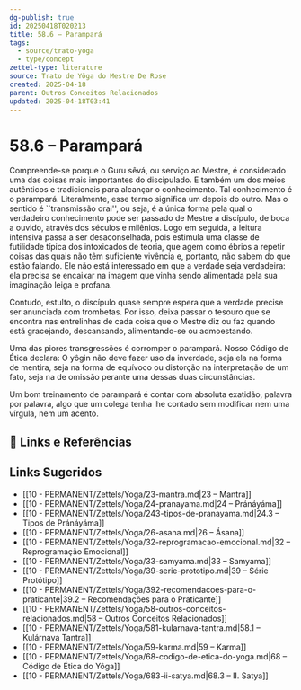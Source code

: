 ```yaml
---
dg-publish: true
id: 20250418T020213
title: 58.6 – Parampará
tags:
  - source/trato-yoga
  - type/concept
zettel-type: literature
source: Trato de Yôga do Mestre De Rose
created: 2025-04-18
parent: Outros Conceitos Relacionados
updated: 2025-04-18T03:41
---
```


# 58.6 – Parampará

Compreende-se porque o Guru sêvá, ou serviço ao Mestre, é considerado uma das coisas mais importantes do discipulado. E também um dos meios autênticos e tradicionais para alcançar o conhecimento. Tal conhecimento é o parampará. Literalmente, esse termo significa um depois do outro. Mas o sentido é ``transmissão oral'', ou seja, é a única forma pela qual o verdadeiro conhecimento pode ser passado de Mestre a discípulo, de boca a ouvido, através dos séculos e milênios. Logo em seguida, a leitura intensiva passa a ser desaconselhada, pois estimula uma classe de futilidade típica dos intoxicados de teoria, que agem como ébrios a repetir coisas das quais não têm suficiente vivência e, portanto, não sabem do que estão falando. Ele não está interessado em que a verdade seja verdadeira: ela precisa se encaixar na imagem que vinha sendo alimentada pela sua imaginação leiga e profana.

Contudo, estulto, o discípulo quase sempre espera que a verdade precise ser anunciada com trombetas. Por isso, deixa passar o tesouro que se encontra nas entrelinhas de cada coisa que o Mestre diz ou faz quando está gracejando, descansando, alimentando-se ou admoestando.

Uma das piores transgressões é corromper o parampará. Nosso Código de Ética declara: O yôgin não deve fazer uso da inverdade, seja ela na forma de mentira, seja na forma de equívoco ou distorção na interpretação de um fato, seja na de omissão perante uma dessas duas circunstâncias.

Um bom treinamento de parampará é contar com absoluta exatidão, palavra por palavra, algo que um colega tenha lhe contado sem modificar nem uma vírgula, nem um acento.

## 🔗 Links e Referências

## Links Sugeridos

- [[10 - PERMANENT/Zettels/Yoga/23-mantra.md\|23 – Mantra]]
- [[10 - PERMANENT/Zettels/Yoga/24-pranayama.md\|24 – Pránáyáma]]
- [[10 - PERMANENT/Zettels/Yoga/243-tipos-de-pranayama.md\|24.3 – Tipos de Pránáyáma]]
- [[10 - PERMANENT/Zettels/Yoga/26-asana.md\|26 – Ásana]]
- [[10 - PERMANENT/Zettels/Yoga/32-reprogramacao-emocional.md\|32 – Reprogramação Emocional]]
- [[10 - PERMANENT/Zettels/Yoga/33-samyama.md\|33 – Samyama]]
- [[10 - PERMANENT/Zettels/Yoga/39-serie-prototipo.md\|39 – Série Protótipo]]
- [[10 - PERMANENT/Zettels/Yoga/392-recomendacoes-para-o-praticante\|39.2 – Recomendações para o Praticante]]
- [[10 - PERMANENT/Zettels/Yoga/58-outros-conceitos-relacionados.md\|58 – Outros Conceitos Relacionados]]
- [[10 - PERMANENT/Zettels/Yoga/581-kularnava-tantra.md\|58.1 – Kulárnava Tantra]]
- [[10 - PERMANENT/Zettels/Yoga/59-karma.md\|59 – Karma]]
- [[10 - PERMANENT/Zettels/Yoga/68-codigo-de-etica-do-yoga.md\|68 – Código de Ética do Yôga]]
- [[10 - PERMANENT/Zettels/Yoga/683-ii-satya.md\|68.3 – II. Satya]]